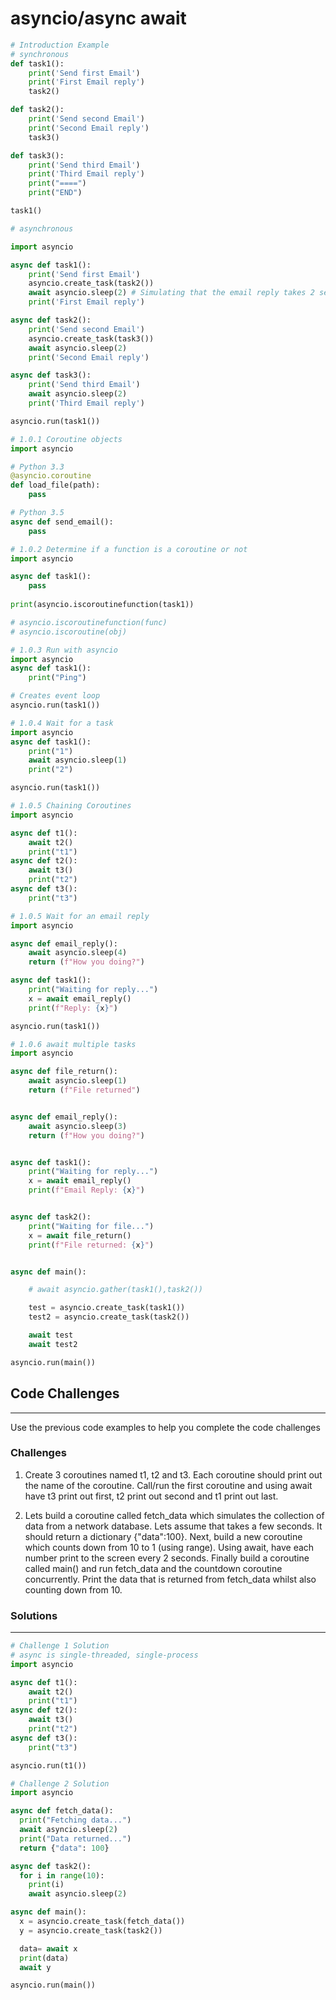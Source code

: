 # asyncio/async await

```python 
# Introduction Example
# synchronous
def task1():
    print('Send first Email')
    print('First Email reply')
    task2()

def task2():
    print('Send second Email')
    print('Second Email reply')
    task3()

def task3():
    print('Send third Email')
    print('Third Email reply')
    print("====")
    print("END")

task1()

# asynchronous

import asyncio

async def task1():
    print('Send first Email')
    asyncio.create_task(task2())
    await asyncio.sleep(2) # Simulating that the email reply takes 2 seconds
    print('First Email reply')

async def task2():
    print('Send second Email')
    asyncio.create_task(task3())
    await asyncio.sleep(2)
    print('Second Email reply')

async def task3():
    print('Send third Email')
    await asyncio.sleep(2)
    print('Third Email reply')

asyncio.run(task1())
```

```python
# 1.0.1 Coroutine objects
import asyncio

# Python 3.3
@asyncio.coroutine 
def load_file(path):
    pass

# Python 3.5
async def send_email():
    pass
```
```python
# 1.0.2 Determine if a function is a coroutine or not
import asyncio

async def task1():
    pass
   
print(asyncio.iscoroutinefunction(task1))

# asyncio.iscoroutinefunction(func)
# asyncio.iscoroutine(obj)
```
```python
# 1.0.3 Run with asyncio
import asyncio
async def task1():
    print("Ping")

# Creates event loop
asyncio.run(task1())
```
```python
# 1.0.4 Wait for a task
import asyncio
async def task1():
    print("1")
    await asyncio.sleep(1)
    print("2")

asyncio.run(task1())
```
```python
# 1.0.5 Chaining Coroutines
import asyncio

async def t1():
    await t2()
    print("t1")
async def t2():
    await t3()
    print("t2")
async def t3():
    print("t3")
```
```python
# 1.0.5 Wait for an email reply
import asyncio

async def email_reply():
    await asyncio.sleep(4)
    return (f"How you doing?")

async def task1():
    print("Waiting for reply...")
    x = await email_reply()
    print(f"Reply: {x}")

asyncio.run(task1())
```
```python
# 1.0.6 await multiple tasks
import asyncio

async def file_return():
    await asyncio.sleep(1)
    return (f"File returned")


async def email_reply():
    await asyncio.sleep(3)
    return (f"How you doing?")


async def task1():
    print("Waiting for reply...")
    x = await email_reply()
    print(f"Email Reply: {x}")


async def task2():
    print("Waiting for file...")
    x = await file_return()
    print(f"File returned: {x}")


async def main():

    # await asyncio.gather(task1(),task2())

    test = asyncio.create_task(task1())
    test2 = asyncio.create_task(task2())

    await test
    await test2

asyncio.run(main())
```


## Code Challenges
---
Use the previous code examples to help you complete the code challenges

### **Challenges**
1. Create 3 coroutines named t1, t2 and t3. Each coroutine should print out the name of the coroutine. Call/run the first coroutine and using await have t3 print out first, t2 print out second and t1 print out last.

2. Lets build a coroutine called fetch_data which simulates the collection of data from a network database. Lets assume that takes a few seconds. It should return a dictionary {"data":100}. Next, build a new coroutine which counts down from 10 to 1 (using range). Using await, have each number print to the screen every 2 seconds. Finally build a coroutine called main() and run fetch_data and the countdown coroutine concurrently. Print the data that is returned from fetch_data whilst also counting down from 10.

### Solutions
---
```Python
# Challenge 1 Solution
# async is single-threaded, single-process
import asyncio

async def t1():
    await t2()
    print("t1")
async def t2():
    await t3()
    print("t2")
async def t3():
    print("t3")

asyncio.run(t1())
```
```Python
# Challenge 2 Solution
import asyncio

async def fetch_data():
  print("Fetching data...")
  await asyncio.sleep(2)
  print("Data returned...")
  return {"data": 100}

async def task2():
  for i in range(10):
    print(i)
    await asyncio.sleep(2)

async def main():
  x = asyncio.create_task(fetch_data())
  y = asyncio.create_task(task2())

  data= await x
  print(data)
  await y

asyncio.run(main())
```




